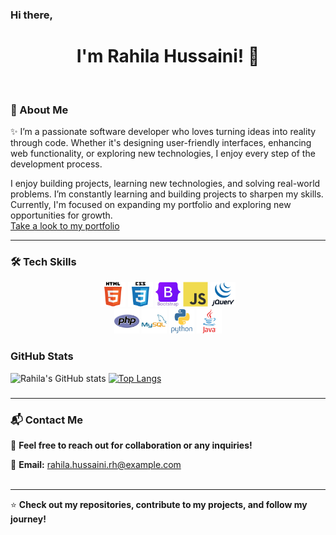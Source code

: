 ### Hi there,  
<h1 align="center">
   I'm <strong>Rahila Hussaini</strong>! 👋
</h1>


<br>

### 🔹 About Me  
✨ I’m a passionate software developer who loves turning ideas into reality through code. Whether it's designing user-friendly interfaces, enhancing web functionality, or exploring new technologies, I enjoy every step of the development process.  

I enjoy building projects, learning new technologies, and solving real-world problems. I’m constantly learning and building projects to sharpen my skills. Currently, I'm focused on expanding my portfolio and exploring new opportunities for growth.  
<a href="https://rahila-hussaini.github.io/My-portfolio/
">Take a look to my portfolio</a>

---

### 🛠 Tech Skills  
<p align="center"> 
  <img src="https://raw.githubusercontent.com/devicons/devicon/master/icons/html5/html5-original-wordmark.svg" alt="html5" width="40" height="40" />
  <img  src="https://raw.githubusercontent.com/devicons/devicon/master/icons/css3/css3-original-wordmark.svg" alt="html5" width="40" height="40" />
  <img  src="https://raw.githubusercontent.com/devicons/devicon/master/icons/bootstrap/bootstrap-original-wordmark.svg" alt="html5" width="40" height="40" />
  <img  src="https://raw.githubusercontent.com/devicons/devicon/master/icons/javascript/javascript-original.svg" alt="html5" width="40" height="40" />
  <img  src="https://raw.githubusercontent.com/devicons/devicon/master/icons/jquery/jquery-original-wordmark.svg" alt="html5" width="40" height="40" /><br>
  <img  src="https://raw.githubusercontent.com/devicons/devicon/master/icons/php/php-original.svg" alt="html5" width="40" height="40" />
  <img  src="https://raw.githubusercontent.com/devicons/devicon/master/icons/mysql/mysql-original-wordmark.svg" alt="html5" width="40" height="40" />
  <img  src="https://raw.githubusercontent.com/devicons/devicon/master/icons/python/python-original-wordmark.svg" alt="html5" width="40" height="40" />
  <img  src="https://raw.githubusercontent.com/devicons/devicon/master/icons/java/java-original-wordmark.svg" alt="html5" width="40" height="40" />
</p>

### GitHub Stats
![Rahila's GitHub stats](https://github-readme-stats.vercel.app/api?username=rahila-hussaini&show_icons=true&hide_title=true&count_private=true&hide=prs&theme=radical)
[![Top Langs](https://github-readme-stats.vercel.app/api/top-langs/?username=rahila-hussaini&layout=compact&langs_count=10&theme=radical)](https://github.com/anuraghazra/github-readme-stats)



### 
---
### 📬 Contact Me  
🚀 **Feel free to reach out for collaboration or any inquiries!** 

📧 **Email:** rahila.hussaini.rh@example.com  
<br>
 

---

⭐ **Check out my repositories, contribute to my projects, and follow my journey!**  
